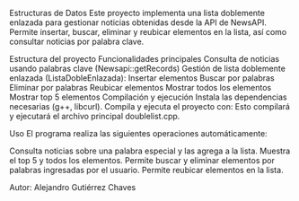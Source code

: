 Estructuras de Datos
Este proyecto implementa una lista doblemente enlazada para gestionar noticias obtenidas desde la API de NewsAPI. 
Permite insertar, buscar, eliminar y reubicar elementos en la lista, así como consultar noticias por palabra clave.

Estructura del proyecto
Funcionalidades principales
Consulta de noticias usando palabras clave (Newsapi::getRecords)
Gestión de lista doblemente enlazada (ListaDobleEnlazada):
Insertar elementos
Buscar por palabras
Eliminar por palabras
Reubicar elementos
Mostrar todos los elementos
Mostrar top 5 elementos
Compilación y ejecución
Instala las dependencias necesarias (g++, libcurl).
Compila y ejecuta el proyecto con:
Esto compilará y ejecutará el archivo principal doublelist.cpp.

Uso
El programa realiza las siguientes operaciones automáticamente:

Consulta noticias sobre una palabra especial y las agrega a la lista.
Muestra el top 5 y todos los elementos.
Permite buscar y eliminar elementos por palabras ingresadas por el usuario.
Permite reubicar elementos en la lista.

Autor: Alejandro Gutiérrez Chaves
